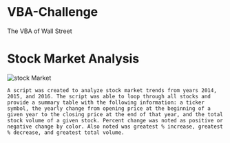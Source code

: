 # VBA-Challenge
 The VBA of Wall Street

# Stock Market Analysis

![stock Market](Images/stockmarket.jpg)

    A script was created to analyze stock market trends from years 2014, 2015, and 2016. The script was able to loop through all stocks and provide a summary table with the following information: a ticker symbol, the yearly change from opening price at the beginning of a given year to the closing price at the end of that year, and the total stock volume of a given stock. Percent change was noted as positive or negative change by color. Also noted was greatest % increase, greatest % decrease, and greatest total volume. 
